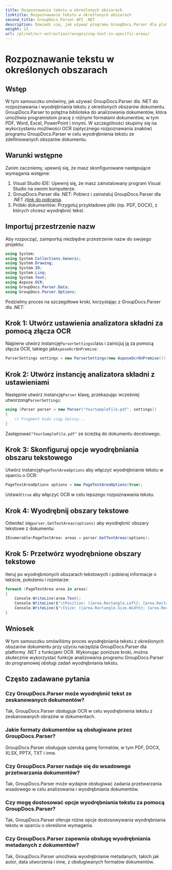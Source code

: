 ```yaml
---
title: Rozpoznawanie tekstu w określonych obszarach
linktitle: Rozpoznawanie tekstu w określonych obszarach
second_title: GroupDocs.Parser API .NET
description: Dowiedz się, jak używać programu GroupDocs.Parser dla platformy .NET do wyodrębniania tekstu z określonych obszarów dokumentów za pomocą funkcji OCR.
weight: 13
url: /pl/net/ocr-extraction/recognizing-text-in-specific-areas/
---
```


# Rozpoznawanie tekstu w określonych obszarach

## Wstęp
W tym samouczku omówimy, jak używać GroupDocs.Parser dla .NET do rozpoznawania i wyodrębniania tekstu z określonych obszarów dokumentu. GroupDocs.Parser to potężna biblioteka do analizowania dokumentów, która umożliwia programistom pracę z różnymi formatami dokumentów, w tym PDF, Word, Excel, PowerPoint i innymi. W szczególności skupimy się na wykorzystaniu możliwości OCR (optycznego rozpoznawania znaków) programu GroupDocs.Parser w celu wyodrębnienia tekstu ze zdefiniowanych obszarów dokumentu.
## Warunki wstępne
Zanim zaczniemy, upewnij się, że masz skonfigurowane następujące wymagania wstępne:
1. Visual Studio IDE: Upewnij się, że masz zainstalowany program Visual Studio na swoim komputerze.
2.  GroupDocs.Parser dla .NET: Pobierz i zainstaluj GroupDocs.Parser dla .NET z[link do pobrania](https://releases.groupdocs.com/parser/net/).
3. Próbki dokumentów: Przygotuj przykładowe pliki (np. PDF, DOCX), z których chcesz wyodrębnić tekst.

## Importuj przestrzenie nazw
Aby rozpocząć, zaimportuj niezbędne przestrzenie nazw do swojego projektu:
```csharp
using System;
using System.Collections.Generic;
using System.Drawing;
using System.IO;
using System.Linq;
using System.Text;
using Aspose.OCR;
using GroupDocs.Parser.Data;
using GroupDocs.Parser.Options;
```

Podzielmy proces na szczegółowe kroki, korzystając z GroupDocs.Parser dla .NET:
## Krok 1: Utwórz ustawienia analizatora składni za pomocą złącza OCR
 Najpierw utwórz instancję`ParserSettings`class i zainicjuj ją za pomocą złącza OCR, takiego jak`AsposeOcrOnPremise`:
```csharp
ParserSettings settings = new ParserSettings(new AsposeOcrOnPremise());
```
## Krok 2: Utwórz instancję analizatora składni z ustawieniami
 Następnie utwórz instancję`Parser` klasę, przekazując wcześniej utworzoną`ParserSettings`:
```csharp
using (Parser parser = new Parser("YourSampleFile.pdf", settings))
{
    // Fragment kodu ciąg dalszy...
}
```
 Zastępować`"YourSampleFile.pdf"` ze ścieżką do dokumentu docelowego.
## Krok 3: Skonfiguruj opcje wyodrębniania obszaru tekstowego
 Utwórz instancję`PageTextAreaOptions` aby włączyć wyodrębnianie tekstu w oparciu o OCR:
```csharp
PageTextAreaOptions options = new PageTextAreaOptions(true);
```
 Ustawić`true` aby włączyć OCR w celu lepszego rozpoznawania tekstu.
## Krok 4: Wyodrębnij obszary tekstowe
 Odwołać się`parser.GetTextAreas(options)` aby wyodrębnić obszary tekstowe z dokumentu:
```csharp
IEnumerable<PageTextArea> areas = parser.GetTextAreas(options);
```
## Krok 5: Przetwórz wyodrębnione obszary tekstowe
Iteruj po wyodrębnionych obszarach tekstowych i pobieraj informacje o tekście, położeniu i rozmiarze:
```csharp
foreach (PageTextArea area in areas)
{
    Console.WriteLine(area.Text);
    Console.WriteLine($"\tPosition: ({area.Rectangle.Left}; {area.Rectangle.Top})");
    Console.WriteLine($"\tSize: ({area.Rectangle.Size.Width}; {area.Rectangle.Size.Height})");
}
```

## Wniosek
W tym samouczku omówiliśmy proces wyodrębniania tekstu z określonych obszarów dokumentu przy użyciu narzędzia GroupDocs.Parser dla platformy .NET z funkcjami OCR. Wykonując poniższe kroki, można skutecznie wykorzystać funkcje analizowania programu GroupDocs.Parser do programowej obsługi zadań wyodrębniania tekstu.

## Często zadawane pytania
### Czy GroupDocs.Parser może wyodrębnić tekst ze zeskanowanych dokumentów?
Tak, GroupDocs.Parser obsługuje OCR w celu wyodrębnienia tekstu z zeskanowanych obrazów w dokumentach.
### Jakie formaty dokumentów są obsługiwane przez GroupDocs.Parser?
GroupDocs.Parser obsługuje szeroką gamę formatów, w tym PDF, DOCX, XLSX, PPTX, TXT i inne.
### Czy GroupDocs.Parser nadaje się do wsadowego przetwarzania dokumentów?
Tak, GroupDocs.Parser może wydajnie obsługiwać zadania przetwarzania wsadowego w celu analizowania i wyodrębniania dokumentów.
### Czy mogę dostosować opcje wyodrębniania tekstu za pomocą GroupDocs.Parser?
Tak, GroupDocs.Parser oferuje różne opcje dostosowywania wyodrębniania tekstu w oparciu o określone wymagania.
### Czy GroupDocs.Parser zapewnia obsługę wyodrębniania metadanych z dokumentów?
Tak, GroupDocs.Parser umożliwia wyodrębnianie metadanych, takich jak autor, data utworzenia i inne, z obsługiwanych formatów dokumentów.